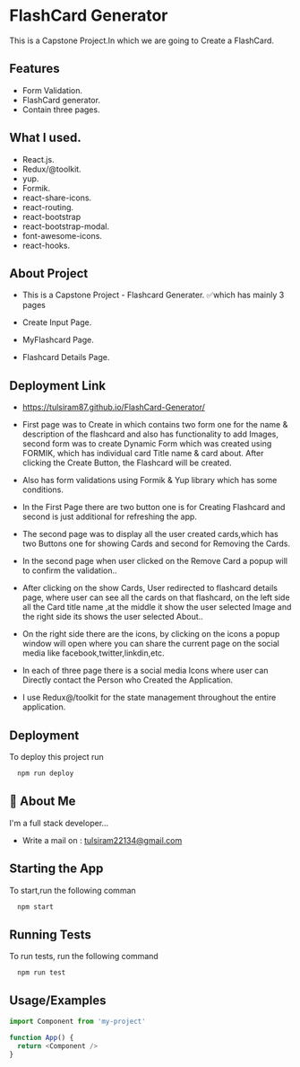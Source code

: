 
# FlashCard Generator

This is a Capstone Project.In which we are going to Create a FlashCard.



## Features
- Form Validation.
- FlashCard generator.
- Contain three pages.




## What I used.
- React.js.
- Redux/@toolkit.
- yup.
- Formik.
- react-share-icons.
- react-routing.
- react-bootstrap
- react-bootstrap-modal.
- font-awesome-icons.
- react-hooks.

## About Project
- This is a Capstone Project - Flashcard Generater.
✅which has mainly 3 pages

- Create Input Page.
- MyFlashcard Page.
- Flashcard Details Page.

## Deployment Link
 -  https://tulsiram87.github.io/FlashCard-Generator/

- First page was to Create in which contains two form one for the name & description of the flashcard and also has functionality to add Images, second form was to create Dynamic Form which was created using FORMIK, which has individual card Title name & card about. After clicking the Create Button, the Flashcard will be created.

- Also has form validations using Formik & Yup library which has some conditions.

- In the First Page there are two button one is for Creating Flashcard and second is just additional for refreshing the app.
 
- The second page was to display all the user created cards,which has two Buttons one for showing Cards and second for Removing the Cards.

- In the second page when user clicked on the Remove Card a popup will to confirm the  validation..

- After clicking on the show Cards, User redirected to flashcard details page, where user can see all the cards on that flashcard, on the left side all the Card title name ,at the middle it show the user selected Image and the right side its shows the user selected About..

- On the right side there are the icons, by clicking on the icons a  popup window will open where you can share the current page on the social media like facebook,twitter,linkdin,etc.

- In each of three page there is a social media Icons where user can Directly contact the Person who Created the Application.

- I use Redux@/toolkit for the state  management throughout the entire application.


## Deployment

To deploy this project run

```bash
  npm run deploy
```


## 🚀 About Me
I'm a full stack developer...
- Write a mail on : tulsiram22134@gmail.com


## Starting the App

To start,run the following comman

```bash
  npm start
```


## Running Tests

To run tests, run the following command

```bash
  npm run test
```


## Usage/Examples

```javascript
import Component from 'my-project'

function App() {
  return <Component />
}
```

